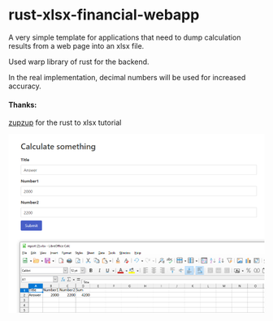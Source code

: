 # rust-xlsx-financial-webapp

A very simple template for applications that need to dump calculation results from a web page into an xlsx file.

Used warp library of rust for the backend.

In the real implementation, decimal numbers will be used for increased accuracy.

#### Thanks:
[zupzup](https://www.zupzup.org/xlsx-in-rust/) for the rust to xlsx tutorial

![Screenshot](Screenshot%202022-12-26%20021409.png?raw=true)
